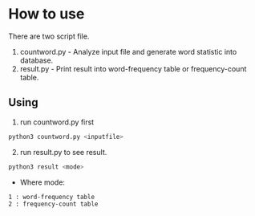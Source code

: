 # How to use

There are two script file.
1. countword.py - Analyze input file and generate word statistic into database.
2. result.py - Print result into word-frequency table or frequency-count table.

## Using

1) run countword.py first

```bash
python3 countword.py <inputfile>
```
2) run result.py to see result.

```bash
python3 result <mode>
```
- Where mode:
```
1 : word-frequency table
2 : frequency-count table
